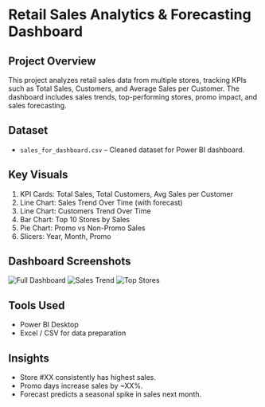 # Retail Sales Analytics & Forecasting Dashboard

## Project Overview
This project analyzes retail sales data from multiple stores, tracking KPIs such as Total Sales, Customers, and Average Sales per Customer. The dashboard includes sales trends, top-performing stores, promo impact, and sales forecasting.

## Dataset
- `sales_for_dashboard.csv` – Cleaned dataset for Power BI dashboard.

## Key Visuals
1. KPI Cards: Total Sales, Total Customers, Avg Sales per Customer
2. Line Chart: Sales Trend Over Time (with forecast)
3. Line Chart: Customers Trend Over Time
4. Bar Chart: Top 10 Stores by Sales
5. Pie Chart: Promo vs Non-Promo Sales
6. Slicers: Year, Month, Promo

## Dashboard Screenshots
![Full Dashboard](screenshots/dashboard_full.png)
![Sales Trend](screenshots/sales_trend.png)
![Top Stores](screenshots/store_bar_chart.png)

## Tools Used
- Power BI Desktop
- Excel / CSV for data preparation

## Insights
- Store #XX consistently has highest sales.
- Promo days increase sales by ~XX%.
- Forecast predicts a seasonal spike in sales next month.
